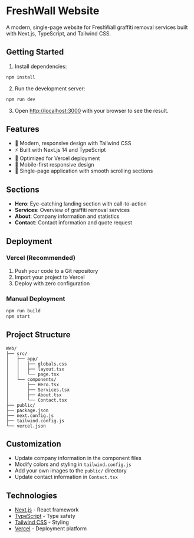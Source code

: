 # FreshWall Website

A modern, single-page website for FreshWall graffiti removal services built with Next.js, TypeScript, and Tailwind CSS.

## Getting Started

1. Install dependencies:
```bash
npm install
```

2. Run the development server:
```bash
npm run dev
```

3. Open [http://localhost:3000](http://localhost:3000) with your browser to see the result.

## Features

- 🎨 Modern, responsive design with Tailwind CSS
- ⚡ Built with Next.js 14 and TypeScript
- 🚀 Optimized for Vercel deployment
- 📱 Mobile-first responsive design
- 🎯 Single-page application with smooth scrolling sections

## Sections

- **Hero**: Eye-catching landing section with call-to-action
- **Services**: Overview of graffiti removal services
- **About**: Company information and statistics
- **Contact**: Contact information and quote request

## Deployment

### Vercel (Recommended)

1. Push your code to a Git repository
2. Import your project to Vercel
3. Deploy with zero configuration

### Manual Deployment

```bash
npm run build
npm start
```

## Project Structure

```
Web/
├── src/
│   ├── app/
│   │   ├── globals.css
│   │   ├── layout.tsx
│   │   └── page.tsx
│   └── components/
│       ├── Hero.tsx
│       ├── Services.tsx
│       ├── About.tsx
│       └── Contact.tsx
├── public/
├── package.json
├── next.config.js
├── tailwind.config.js
└── vercel.json
```

## Customization

- Update company information in the component files
- Modify colors and styling in `tailwind.config.js`
- Add your own images to the `public/` directory
- Update contact information in `Contact.tsx`

## Technologies

- [Next.js](https://nextjs.org/) - React framework
- [TypeScript](https://www.typescriptlang.org/) - Type safety
- [Tailwind CSS](https://tailwindcss.com/) - Styling
- [Vercel](https://vercel.com/) - Deployment platform